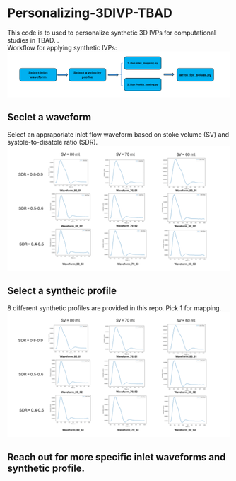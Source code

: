 # Personalizing-3DIVP-TBAD
This code is to used to personalize synthetic 3D IVPs for computational studies in TBAD. .<br>
Workflow for applying synthetic IVPs:
![alt text](Slide1.PNG)

## Seclet a waveform  
Select an appraporiate inlet flow waveform based on stoke volume (SV) and systole-to-disatole ratio (SDR). 
![alt text](Slide2.PNG)

## Select a syntheic profile
8 different synthetic profiles are provided in this repo. Pick 1 for mapping.
![alt text](Slide2-1.PNG)

## Reach out for more specific inlet waveforms and synthetic profile. 